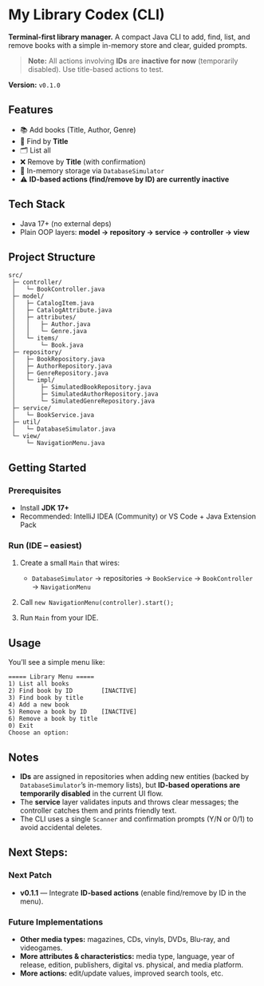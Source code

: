 # My Library Codex (CLI)

**Terminal-first library manager.** A compact Java CLI to add, find, list, and remove books with a simple in-memory store and clear, guided prompts.


> **Note:** All actions involving **IDs** are **inactive for now** (temporarily disabled). Use title-based actions to test.

**Version:** `v0.1.0`

## Features

* 📚 Add books (Title, Author, Genre)
* 🔎 Find by **Title**
* 🗂️ List all
* ❌ Remove by **Title** (with confirmation)
* 🧪 In-memory storage via `DatabaseSimulator`
* ⚠️ **ID-based actions (find/remove by ID) are currently inactive**

## Tech Stack

* Java 17+ (no external deps)
* Plain OOP layers: **model → repository → service → controller → view**

## Project Structure

```
src/
 ├─ controller/
 │   └─ BookController.java
 ├─ model/
 │   ├─ CatalogItem.java
 │   ├─ CatalogAttribute.java
 │   ├─ attributes/
 │   │   ├─ Author.java
 │   │   └─ Genre.java
 │   └─ items/
 │       └─ Book.java
 ├─ repository/
 │   ├─ BookRepository.java
 │   ├─ AuthorRepository.java
 │   ├─ GenreRepository.java
 │   └─ impl/
 │       ├─ SimulatedBookRepository.java
 │       ├─ SimulatedAuthorRepository.java
 │       └─ SimulatedGenreRepository.java
 ├─ service/
 │   └─ BookService.java
 ├─ util/
 │   └─ DatabaseSimulator.java
 └─ view/
     └─ NavigationMenu.java
```

## Getting Started

### Prerequisites

* Install **JDK 17+**
* Recommended: IntelliJ IDEA (Community) or VS Code + Java Extension Pack

### Run (IDE – easiest)

1. Create a small `Main` that wires:

    * `DatabaseSimulator` → repositories → `BookService` → `BookController` → `NavigationMenu`
2. Call `new NavigationMenu(controller).start();`
3. Run `Main` from your IDE.

## Usage

You’ll see a simple menu like:

```
===== Library Menu =====
1) List all books
2) Find book by ID        [INACTIVE]
3) Find book by title
4) Add a new book
5) Remove a book by ID    [INACTIVE]
6) Remove a book by title
0) Exit
Choose an option:
```

## Notes

* **IDs** are assigned in repositories when adding new entities (backed by `DatabaseSimulator`’s in-memory lists), but **ID-based operations are temporarily disabled** in the current UI flow.
* The **service** layer validates inputs and throws clear messages; the controller catches them and prints friendly text.
* The CLI uses a single `Scanner` and confirmation prompts (Y/N or 0/1) to avoid accidental deletes.

## Next Steps:

### Next Patch

* **v0.1.1** — Integrate **ID-based actions** (enable find/remove by ID in the menu).

### Future Implementations

* **Other media types:** magazines, CDs, vinyls, DVDs, Blu-ray, and videogames.
* **More attributes & characteristics:** media type, language, year of release, edition, publishers, digital vs. physical, and media platform.
* **More actions:** edit/update values, improved search tools, etc.
